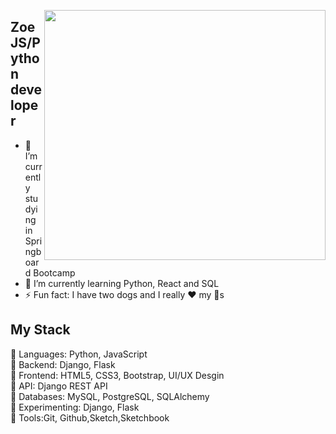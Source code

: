 <a target="_blank" href="https://zoezhang926.github.io/portfolio/"><img width="450" height="400" align="right" src="https://cdn.dribbble.com/users/2050210/screenshots/4248160/ilustra-1-site.png"></a>
## Zoe JS/Python developer
- 🔭 I’m currently studying in Springboard Bootcamp
- 🌱 I’m currently learning Python, React and SQL 
- ⚡ Fun fact: I have two dogs and I really ❤️ my 🐶s
## My Stack
🍇 Languages: Python, JavaScript
<br>
🍎 Backend: Django, Flask
<br>
🍐 Frontend: HTML5, CSS3, Bootstrap, UI/UX Desgin
<br>
🍑 API: Django REST API
<br>
🥝 Databases: MySQL, PostgreSQL, SQLAlchemy
<br>
🥥 Experimenting: Django, Flask
<br>
🍅 Tools:Git, Github,Sketch,Sketchbook
<br>
<!--
**zoezhang926/zoezhang926** is a ✨ _special_ ✨ repository because its `README.md` (this file) appears on your GitHub profile.

Here are some ideas to get you started:

- 🔭 I’m currently working on ...
- 🌱 I’m currently learning ...
- 👯 I’m looking to collaborate on ...
- 🤔 I’m looking for help with ...
- 💬 Ask me about ...
- 📫 How to reach me: ...
- 😄 Pronouns: ...
- ⚡ Fun fact: ....
-->
